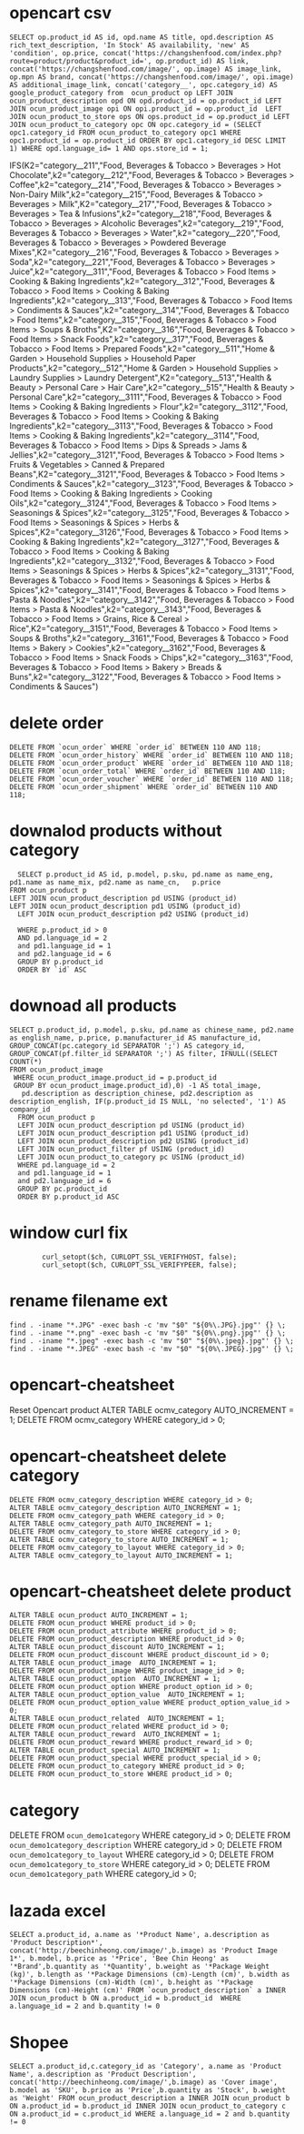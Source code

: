 # opencart csv
	SELECT op.product_id AS id, opd.name AS title, opd.description AS rich_text_description, 'In Stock' AS availability, 'new' AS 'condition', op.price, concat('https://changshenfood.com/index.php?route=product/product&product_id=', op.product_id) AS link, concat('https://changshenfood.com/image/', op.image) AS image_link, op.mpn AS brand, concat('https://changshenfood.com/image/', opi.image) AS additional_image_link, concat('category__', opc.category_id) AS google_product_category from  ocun_product op LEFT JOIN ocun_product_description opd ON opd.product_id = op.product_id LEFT JOIN ocun_product_image opi ON opi.product_id = op.product_id  LEFT JOIN ocun_product_to_store ops ON ops.product_id = op.product_id LEFT JOIN ocun_product_to_category opc ON opc.category_id = (SELECT opc1.category_id FROM ocun_product_to_category opc1 WHERE opc1.product_id = op.product_id ORDER BY opc1.category_id DESC LIMIT 1) WHERE opd.language_id= 1 AND ops.store_id = 1;
	
IFS(K2="category__211","Food, Beverages & Tobacco > Beverages > Hot Chocolate",k2="category__212","Food, Beverages & Tobacco > Beverages > Coffee",k2="category__214","Food, Beverages & Tobacco > Beverages > Non-Dairy Milk",k2="category__215","Food, Beverages & Tobacco > Beverages > Milk",K2="category__217","Food, Beverages & Tobacco > Beverages > Tea & Infusions",k2="category__218","Food, Beverages & Tobacco > Beverages > Alcoholic Beverages",k2="category__219","Food, Beverages & Tobacco > Beverages > Water",k2="category__220","Food, Beverages & Tobacco > Beverages > Powdered Beverage Mixes",K2="category__216","Food, Beverages & Tobacco > Beverages > Soda",k2="category__221","Food, Beverages & Tobacco > Beverages > Juice",k2="category__311","Food, Beverages & Tobacco > Food Items > Cooking & Baking Ingredients",k2="category__312","Food, Beverages & Tobacco > Food Items > Cooking & Baking Ingredients",k2="category__313","Food, Beverages & Tobacco > Food Items > Condiments & Sauces",k2="category__314","Food, Beverages & Tobacco > Food Items",k2="category__315","Food, Beverages & Tobacco > Food Items > Soups & Broths",K2="category__316","Food, Beverages & Tobacco > Food Items > Snack Foods",k2="category__317","Food, Beverages & Tobacco > Food Items > Prepared Foods",k2="category__511","Home & Garden > Household Supplies > Household Paper Products",k2="category__512","Home & Garden > Household Supplies > Laundry Supplies > Laundry Detergent",K2="category__513","Health & Beauty > Personal Care > Hair Care",k2="category__515","Health & Beauty > Personal Care",k2="category__3111","Food, Beverages & Tobacco > Food Items > Cooking & Baking Ingredients > Flour",k2="category__3112","Food, Beverages & Tobacco > Food Items > Cooking & Baking Ingredients",k2="category__3113","Food, Beverages & Tobacco > Food Items > Cooking & Baking Ingredients",k2="category__3114","Food, Beverages & Tobacco > Food Items > Dips & Spreads > Jams & Jellies",k2="category__3121","Food, Beverages & Tobacco > Food Items > Fruits & Vegetables > Canned & Prepared Beans",K2="category__3121","Food, Beverages & Tobacco > Food Items > Condiments & Sauces",k2="category__3123","Food, Beverages & Tobacco > Food Items > Cooking & Baking Ingredients > Cooking Oils",k2="category__3124","Food, Beverages & Tobacco > Food Items > Seasonings & Spices",k2="category__3125","Food, Beverages & Tobacco > Food Items > Seasonings & Spices > Herbs & Spices",K2="category__3126","Food, Beverages & Tobacco > Food Items > Cooking & Baking Ingredients",k2="category__3127","Food, Beverages & Tobacco > Food Items > Cooking & Baking Ingredients",k2="category__3132","Food, Beverages & Tobacco > Food Items > Seasonings & Spices > Herbs & Spices",k2="category__3131","Food, Beverages & Tobacco > Food Items > Seasonings & Spices > Herbs & Spices",k2="category__3141","Food, Beverages & Tobacco > Food Items > Pasta & Noodles",k2="category__3142","Food, Beverages & Tobacco > Food Items > Pasta & Noodles",k2="category__3143","Food, Beverages & Tobacco > Food Items > Grains, Rice & Cereal > Rice",K2="category__3151","Food, Beverages & Tobacco > Food Items > Soups & Broths",k2="category__3161","Food, Beverages & Tobacco > Food Items > Bakery > Cookies",k2="category__3162","Food, Beverages & Tobacco > Food Items > Snack Foods > Chips",k2="category__3163","Food, Beverages & Tobacco > Food Items > Bakery > Breads & Buns",k2="category__3122","Food, Beverages & Tobacco > Food Items > Condiments & Sauces")



# delete order
	DELETE FROM `ocun_order` WHERE `order_id` BETWEEN 110 AND 118;
	DELETE FROM `ocun_order_history` WHERE `order_id` BETWEEN 110 AND 118;
	DELETE FROM `ocun_order_product` WHERE `order_id` BETWEEN 110 AND 118;
	DELETE FROM `ocun_order_total` WHERE `order_id` BETWEEN 110 AND 118;
	DELETE FROM `ocun_order_voucher` WHERE `order_id` BETWEEN 110 AND 118;
	DELETE FROM `ocun_order_shipment` WHERE `order_id` BETWEEN 110 AND 118;


# downalod products without category
	  SELECT p.product_id AS id, p.model, p.sku, pd.name as name_eng, pd1.name as name_mix, pd2.name as name_cn,   p.price
  	FROM ocun_product p
  	LEFT JOIN ocun_product_description pd USING (product_id)
  	LEFT JOIN ocun_product_description pd1 USING (product_id)
	  LEFT JOIN ocun_product_description pd2 USING (product_id)

	  WHERE p.product_id > 0 
	  AND pd.language_id = 2
	  and pd1.language_id = 1
	  and pd2.language_id = 6
	  GROUP BY p.product_id
	  ORDER BY `id` ASC
# downoad all products 
	SELECT p.product_id, p.model, p.sku, pd.name as chinese_name, pd2.name as english_name, p.price, p.manufacturer_id AS manufacture_id, GROUP_CONCAT(pc.category_id SEPARATOR ';') AS category_id,  GROUP_CONCAT(pf.filter_id SEPARATOR ';') AS filter, IFNULL((SELECT COUNT(*) 
  	FROM ocun_product_image 
  	 WHERE ocun_product_image.product_id = p.product_id
  	 GROUP BY ocun_product_image.product_id),0) -1 AS total_image, 
	   pd.description as description_chinese, pd2.description as description_english, IF(p.product_id IS NULL, 'no selected', '1') AS company_id
	  FROM ocun_product p
	  LEFT JOIN ocun_product_description pd USING (product_id)
	  LEFT JOIN ocun_product_description pd1 USING (product_id)
	  LEFT JOIN ocun_product_description pd2 USING (product_id)
	  LEFT JOIN ocun_product_filter pf USING (product_id)  
	  LEFT JOIN ocun_product_to_category pc USING (product_id)
	  WHERE pd.language_id = 2
	  and pd1.language_id = 1
	  and pd2.language_id = 6
	  GROUP BY pc.product_id
	  ORDER BY p.product_id ASC
# window curl fix

			curl_setopt($ch, CURLOPT_SSL_VERIFYHOST, false);
			curl_setopt($ch, CURLOPT_SSL_VERIFYPEER, false);

# rename filename ext

	find . -iname "*.JPG" -exec bash -c 'mv "$0" "${0%\.JPG}.jpg"' {} \;
	find . -iname "*.png" -exec bash -c 'mv "$0" "${0%\.png}.jpg"' {} \;
	find . -iname "*.jpeg" -exec bash -c 'mv "$0" "${0%\.jpeg}.jpg"' {} \;
	find . -iname "*.JPEG" -exec bash -c 'mv "$0" "${0%\.JPEG}.jpg"' {} \;


# opencart-cheatsheet
Reset Opencart product 
      ALTER TABLE ocmv_category  AUTO_INCREMENT = 1;
      DELETE FROM ocmv_category WHERE category_id > 0;

# opencart-cheatsheet delete category
	DELETE FROM ocmv_category_description WHERE category_id > 0;
	ALTER TABLE ocmv_category_description AUTO_INCREMENT = 1;
	DELETE FROM ocmv_category_path WHERE category_id > 0;
	ALTER TABLE ocmv_category_path AUTO_INCREMENT = 1;
	DELETE FROM ocmv_category_to_store WHERE category_id > 0;
	ALTER TABLE ocmv_category_to_store AUTO_INCREMENT = 1;
	DELETE FROM ocmv_category_to_layout WHERE category_id > 0;
	ALTER TABLE ocmv_category_to_layout AUTO_INCREMENT = 1;

# opencart-cheatsheet delete product
	ALTER TABLE ocun_product AUTO_INCREMENT = 1;
	DELETE FROM ocun_product WHERE product_id > 0;
	DELETE FROM ocun_product_attribute WHERE product_id > 0;
	DELETE FROM ocun_product_description WHERE product_id > 0;
	ALTER TABLE ocun_product_discount AUTO_INCREMENT = 1;
	DELETE FROM ocun_product_discount WHERE product_discount_id > 0;
	ALTER TABLE ocun_product_image  AUTO_INCREMENT = 1;
	DELETE FROM ocun_product_image WHERE product_image_id > 0;
	ALTER TABLE ocun_product_option  AUTO_INCREMENT = 1;
	DELETE FROM ocun_product_option WHERE product_option_id > 0;
	ALTER TABLE ocun_product_option_value  AUTO_INCREMENT = 1;
	DELETE FROM ocun_product_option_value WHERE product_option_value_id > 0;
	ALTER TABLE ocun_product_related  AUTO_INCREMENT = 1;
	DELETE FROM ocun_product_related WHERE product_id > 0;
	ALTER TABLE ocun_product_reward  AUTO_INCREMENT = 1;
	DELETE FROM ocun_product_reward WHERE product_reward_id > 0;
	ALTER TABLE ocun_product_special AUTO_INCREMENT = 1;
	DELETE FROM ocun_product_special WHERE product_special_id > 0;
	DELETE FROM ocun_product_to_category WHERE product_id > 0;
	DELETE FROM ocun_product_to_store WHERE product_id > 0;





# category
DELETE FROM `ocun_demo1category` WHERE category_id > 0;
DELETE FROM `ocun_demo1category_description` WHERE category_id > 0;
DELETE FROM `ocun_demo1category_to_layout` WHERE category_id > 0;
DELETE FROM `ocun_demo1category_to_store` WHERE category_id > 0;
DELETE FROM `ocun_demo1category_path` WHERE category_id > 0;

# lazada excel
	SELECT a.product_id, a.name as '*Product Name', a.description as 'Product Description*', concat('http://beechinheong.com/image/',b.image) as 'Product Image 1*', b.model, b.price as '*Price', 'Bee Chin Heong' as '*Brand',b.quantity as '*Quantity', b.weight as '*Package Weight (kg)', b.length as '*Package Dimensions (cm)-Length (cm)', b.width as '*Package Dimensions (cm)-Width (cm)', b.height as '*Package Dimensions (cm)-Height (cm)' FROM `ocun_product_description` a INNER JOIN ocun_product b ON a.product_id = b.product_id  WHERE a.language_id = 2 and b.quantity != 0  

# Shopee
	SELECT a.product_id,c.category_id as 'Category', a.name as 'Product Name', a.description as 'Product Description', concat('http://beechinheong.com/image/',b.image) as 'Cover image', b.model as 'SKU', b.price as 'Price',b.quantity as 'Stock', b.weight as 'Weight' FROM ocun_product_description a INNER JOIN ocun_product b ON a.product_id = b.product_id INNER JOIN ocun_product_to_category c ON a.product_id = c.product_id WHERE a.language_id = 2 and b.quantity != 0
